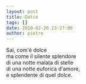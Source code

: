 ```yaml
---
layout: post
title: Dolce
tags: []
date: 2010-02-20 23:27:00
author: pietro
---
```

Sai, com'è dolce<br/>ma come il silente splendore<br/>di una notte malata di stelle<br/>di una notte euforica d'amore,<br/>e splendente di quel dolce.
